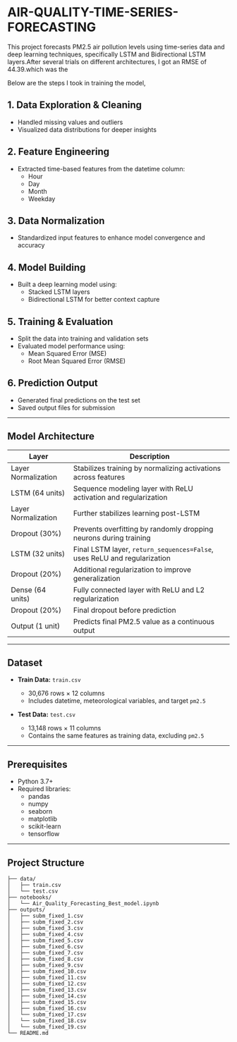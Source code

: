 # AIR-QUALITY-TIME-SERIES-FORECASTING

This project forecasts PM2.5 air pollution levels using time-series data and deep learning techniques, specifically LSTM and Bidirectional LSTM layers.After several trials on different architectures, I got an RMSE of 44.39.which was the 

Below are the steps I took in training the model,
## 1. Data Exploration & Cleaning

- Handled missing values and outliers  
- Visualized data distributions for deeper insights
  

## 2. Feature Engineering

- Extracted time-based features from the datetime column:
  - Hour
  - Day
  - Month
  - Weekday  

## 3. Data Normalization

- Standardized input features to enhance model convergence and accuracy  

## 4. Model Building

- Built a deep learning model using:
  - Stacked LSTM layers
  - Bidirectional LSTM for better context capture  

## 5. Training & Evaluation

- Split the data into training and validation sets  
- Evaluated model performance using:
  - Mean Squared Error (MSE)
  - Root Mean Squared Error (RMSE)  

## 6. Prediction Output

- Generated final predictions on the test set  
- Saved output files for submission  

---

## Model Architecture

| Layer               | Description                                                                 |
|--------------------|-----------------------------------------------------------------------------|
| Layer Normalization | Stabilizes training by normalizing activations across features             |
| LSTM (64 units)     | Sequence modeling layer with ReLU activation and regularization            |
| Layer Normalization | Further stabilizes learning post-LSTM                                      |
| Dropout (30%)       | Prevents overfitting by randomly dropping neurons during training          |
| LSTM (32 units)     | Final LSTM layer, `return_sequences=False`, uses ReLU and regularization   |
| Dropout (20%)       | Additional regularization to improve generalization                        |
| Dense (64 units)    | Fully connected layer with ReLU and L2 regularization                       |
| Dropout (20%)       | Final dropout before prediction                                             |
| Output (1 unit)     | Predicts final PM2.5 value as a continuous output                           |

---

## Dataset

- **Train Data:** `train.csv`  
  - 30,676 rows × 12 columns  
  - Includes datetime, meteorological variables, and target `pm2.5`

- **Test Data:** `test.csv`  
  - 13,148 rows × 11 columns  
  - Contains the same features as training data, excluding `pm2.5`  

---

## Prerequisites

- Python 3.7+
- Required libraries:
  - pandas  
  - numpy  
  - seaborn  
  - matplotlib  
  - scikit-learn  
  - tensorflow  

---

## Project Structure
```
├── data/
│   ├── train.csv
│   └── test.csv
├── notebooks/
│   └── Air_Quality_Forecasting_Best_model.ipynb
├── outputs/
│   ├── subm_fixed_1.csv
│   ├── subm_fixed_2.csv
│   ├── subm_fixed_3.csv
│   ├── subm_fixed_4.csv
│   ├── subm_fixed_5.csv
│   ├── subm_fixed_6.csv
│   ├── subm_fixed_7.csv
│   ├── subm_fixed_8.csv
│   ├── subm_fixed_9.csv
│   ├── subm_fixed_10.csv
│   ├── subm_fixed_11.csv
│   ├── subm_fixed_12.csv
│   ├── subm_fixed_13.csv
│   ├── subm_fixed_14.csv
│   ├── subm_fixed_15.csv
│   ├── subm_fixed_16.csv
│   └── subm_fixed_17.csv
│   └── subm_fixed_18.csv
│   └── subm_fixed_19.csv
└── README.md
```

